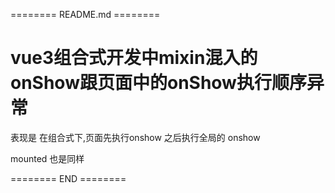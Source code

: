 ======== README.md ========

# vue3组合式开发中mixin混入的onShow跟页面中的onShow执行顺序异常

表现是 在组合式下,页面先执行onshow 之后执行全局的 onshow

mounted 也是同样

======== END ========
